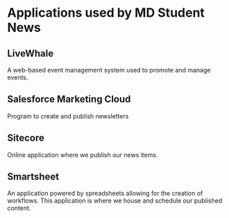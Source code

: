 <!-- @import "stylewiki.css" -->
# Applications used by MD Student News

## LiveWhale

A web-based event management system used to promote and manage events.

## Salesforce Marketing Cloud

Program to create and publish newsletters

## Sitecore

Online application where we publish our news items.

## Smartsheet

An application powered by spreadsheets allowing for the creation of workflows. This application is where we house and schedule our published content.

